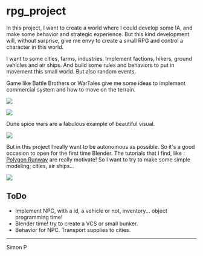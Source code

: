 # rpg_project

In this project, I want to create a world where I could develop some IA, and make some behavior and strategic experience. But this kind development  will, without surprise, give me envy to create a small RPG and control a character in this world.

I want to some cities, farms, industries. Implement factions, hikers, ground vehicles and air ships. And build some rules and behaviors to put in movement this small world. But also random events.

Game like Battle Brothers or WarTales give me some ideas to implement commercial system and how to move on the terrain.

![](https://github.com/haagor/tpg_project/blob/master/img/wartales.png)

![](https://github.com/haagor/tpg_project/blob/master/img/battlebrother.png)

Dune spice wars are a fabulous example of beautiful visual.

![](https://github.com/haagor/tpg_project/blob/master/img/dune.png)

But in this project I really want to be autonomous as possible. So it's a good occasion to open for the first time Blender. The tutorials that I find, like : [Polygon Runway](https://www.youtube.com/watch?v=PdBUYZHJh30&t=5s) are really motivate! So I want to try to make some simple modeling; cities, air ships...

![](https://github.com/haagor/tpg_project/blob/master/img/blender.png)



<h2>ToDo</h2>

- Implement NPC, with a id, a vehicle or not, inventory... object programming time!
- Blender time! try to create a VCS or small bunker.
- Behavior for NPC. Transport supplies to cities.



---

Simon P